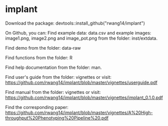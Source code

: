 # implant
Download the package: 
devtools::install_github("rwang14/implant")

On Github, you can:
Find example data: data.csv and example images: image1.png, image2.png and image_pot.png from the folder: inst/extdata.

Find demo from the folder: data-raw

Find functions from the folder: R

Find help documentation from the folder: man.

Find user's guide from the folder: vignettes or visit: https://github.com/rwang14/implant/blob/master/vignettes/userguide.pdf

Find manual from the  folder: vignettes or visit: https://github.com/rwang14/implant/blob/master/vignettes/implant_0.1.0.pdf

Find the corresponding paper:  https://github.com/rwang14/implant/blob/master/vignettes/A%20High-throughput%20Phenotyping%20Pipeline%20.pdf

